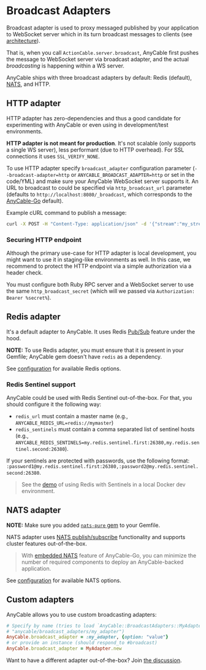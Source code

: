 # Broadcast Adapters

Broadcast adapter is used to proxy messaged published by your application to WebSocket server which in its turn broadcast messages to clients (see [architecture](../architecture.md)).

That is, when you call `ActionCable.server.broadcast`, AnyCable first pushes the message to WebSocket server via broadcast adapter, and the actual _broadcasting_ is happening within a WS server.

AnyCable ships with three broadcast adapters by default: Redis (default), [NATS][], and HTTP.

## HTTP adapter

HTTP adapter has zero-dependencies and thus a good candidate for experimenting with AnyCable or even using in development/test environments.

**HTTP adapter is not meant for production**. It's not scalable (only supports a single WS server), less performant (due to HTTP overhead). For SSL connections it uses `SSL_VERIFY_NONE`.

To use HTTP adapter specify `broadcast_adapter` configuration parameter (`--broadcast-adapter=http` or `ANYCABLE_BROADCAST_ADAPTER=http` or set in the code/YML) and make sure your AnyCable WebSocket server supports it. An URL to broadcast to could be specified via `http_broadcast_url` parameter (defaults to `http://localhost:8080/_broadcast`, which corresponds to the [AnyCable-Go](../anycable-go/getting_started.md#configuration-parameters) default).

Example cURL command to publish a message:

```bash
curl -X POST -H "Content-Type: application/json" -d '{"stream":"my_stream","data":"{\"text\":\"Hello, world!\"}"}' http://localhost:8090/_broadcast
```

### Securing HTTP endpoint

Although the primary use-case for HTTP adapter is local development, you might want to use it in staging-like environments as well.
In this case, we recommend to protect the HTTP endpoint via a simple authorization via a header check.

You must configure both Ruby RPC server and a WebSocket server to use the same `http_broadcast_secret` (which will we passed via `Authorization: Bearer %secret%`).

## Redis adapter

It's a default adapter to AnyCable. It uses Redis [Pub/Sub](https://redis.io/topics/pubsub) feature under the hood.

**NOTE:** To use Redis adapter, you must ensure that it is present in your Gemfile; AnyCable gem doesn't have `redis` as a dependency.

See [configuration](./configuration.md) for available Redis options.

### Redis Sentinel support

AnyCable could be used with Redis Sentinel out-of-the-box. For that, you should configure it the following way:

- `redis_url` must contain a master name (e.g., `ANYCABLE_REDIS_URL=redis://mymaster`)
- `redis_sentinels` must contain a comma separated list of sentinel hosts (e.g., `ANYCABLE_REDIS_SENTINELS=my.redis.sentinel.first:26380,my.redis.sentinel.second:26380`).

If your sentinels are protected with passwords, use the following format: `:password1@my.redis.sentinel.first:26380,:password2@my.redis.sentinel.second:26380`.

> See the [demo](https://github.com/anycable/anycable_rails_demo/pull/8) of using Redis with Sentinels in a local Docker dev environment.

## NATS adapter

**NOTE:** Make sure you added [`nats-pure` gem][nats-pure] to your Gemfile.

NATS adapter uses [NATS publish/subscribe](https://docs.nats.io/nats-concepts/core-nats/pubsub) functionality and supports cluster features out-of-the-box.

> With [embedded NATS](../anycable-go/embedded_nats.md) feature of AnyCable-Go, you can minimize the number of required components to deploy an AnyCable-backed application.

See [configuration](./configuration.md) for available NATS options.

## Custom adapters

AnyCable allows you to use custom broadcasting adapters:

```ruby
# Specify by name (tries to load `AnyCable::BroadcastAdapters::MyAdapter` from
# "anycable/broadcast_adapters/my_adapter")
AnyCable.broadcast_adapter = :my_adapter, {option: "value"}
# or provide an instance (should respond_to #broadcast)
AnyCable.broadcast_adapter = MyAdapter.new
```

Want to have a different adapter out-of-the-box? Join [the discussion](https://github.com/anycable/anycable/issues/2).

[NATS]: https://nats.io
[nats-pure]: https://github.com/nats-io/nats-pure.rb
